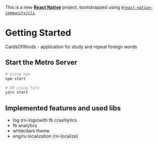 This is a new [**React Native**](https://reactnative.dev) project, bootstrapped using [`@react-native-community/cli`](https://github.com/react-native-community/cli).

# Getting Started
CardsOfWords - application for study and repeat foreign words
## Start the Metro Server

```bash
# using npm
npm start

# OR using Yarn
yarn start
```
## Implemented features and used libs

- log (rn-logs)with fb crashlytics
- fb analytics
- white/dark theme
- eng/ru localization (rn-localize)
